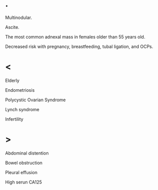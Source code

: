 # .

Multinodular.

Ascite.

The most common adnexal mass in females older than 55 years old.

Decreased risk with pregnancy, breastfeeding, tubal ligation, and OCPs.

# <

Elderly

Endometriosis

Polycystic Ovarian Syndrome

Lynch syndrome

Infertility

# >

Abdominal distention

Bowel obstruction

Pleural effusion

High serun CA125
